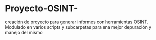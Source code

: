 # Proyecto-OSINT-
creación de proyecto para generar informes con herramientas OSINT. Modulado en varios scripts y subcarpetas para  una mejor depuración y manejo del mismo
